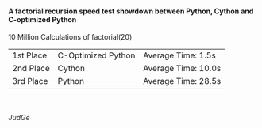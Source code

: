 <h4>A factorial recursion speed test showdown between Python, Cython and C-optimized Python</h4>

10 Million Calculations of factorial(20)


<TABLE>
<TR> <TD>1st Place</TD> <TD>C-Optimized Python</TD> <TD>Average Time: 1.5s</TD></TR>
<TR> <TD>2nd Place</TD> <TD>Cython</TD> <TD>Average Time: 10.0s</TD></TR>
<TR> <TD>3rd Place</TD> <TD>Python</TD> <TD>Average Time: 28.5s</TD></TR>
</TABLE>



<br>
<br>
<i>JudGe</i>

